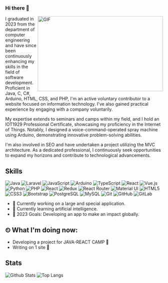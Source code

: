 ### Hi there 👋

<img align="right" alt="GIF" src="https://github.com/abhisheknaiidu/abhisheknaiidu/blob/master/code.gif?raw=true" width="400" height="240" />

I graduated in 2023 from the department of computer engineering and have since been continuously enhancing my skills in the field of software development. Proficient in Java, C, C#, Arduino, HTML, CSS, and PHP, I'm an active voluntary contributor to a website focused on information technology. I've also gained practical experience by engaging with a company voluntarily.

My expertise extends to seminars and camps within my field, and I hold an IOT1929 Professional Certificate, showcasing my proficiency in the Internet of Things. Notably, I designed a voice-command-operated spray machine using Arduino, demonstrating innovative problem-solving abilities.

I'm also involved in SEO and have undertaken a project utilizing the MVC architecture. As a dedicated professional, I continuously seek opportunities to expand my horizons and contribute to technological advancements.

## Skills

![Java](https://img.shields.io/badge/Java-orange?style=flat-square&logo=java)
![Laravel](https://img.shields.io/badge/Laravel-red?style=flat-square&logo=laravel)
![JavaScript](https://img.shields.io/badge/-JavaScript-black?style=flat-square&logo=javascript)
![Arduino](https://img.shields.io/badge/Arduino-00979D?style=flat-square&logo=arduino&logoColor=white)
![TypeScript](https://img.shields.io/badge/TypeScript-3178C6?style=flat-square&logo=typescript&logoColor=white)
![React](https://img.shields.io/badge/-React-black?style=flat-square&logo=react)
![Vue.js](https://img.shields.io/badge/-Vuejs-black?style=flat-square&logo=Vue.js)
![Python](https://img.shields.io/badge/-Python-black?style=flat-square&logo=Python)
![PHP](https://img.shields.io/badge/-Php-black?style=flat-square&logo=Php)
![React](https://img.shields.io/badge/React-20232A?style=flat-square&logo=react&logoColor=61DAFB)
![Redux](https://img.shields.io/badge/Redux-593D88?style=flat-square&logo=redux&logoColor=white)
![React Router](https://img.shields.io/badge/React_Router-CA4245?style=flat-square&logo=react-router&logoColor=white)
![Material UI](https://img.shields.io/badge/Material_UI-0081CB?style=flat-square&logo=mui&logoColor=white)
![HTML5](https://img.shields.io/badge/-HTML5-E34F26?style=flat-square&logo=html5&logoColor=white)
![CSS3](https://img.shields.io/badge/-CSS3-1572B6?style=flat-square&logo=css3)
![Bootstrap](https://img.shields.io/badge/-Bootstrap-563D7C?style=flat-square&logo=bootstrap)
![PostgreSQL](https://img.shields.io/badge/-PostgreSQL-336791?style=flat-square&logo=postgresql)
![MySQL](https://img.shields.io/badge/-MySQL-black?style=flat-square&logo=mysql)
![Git](https://img.shields.io/badge/-Git-black?style=flat-square&logo=git)
![GitHub](https://img.shields.io/badge/-GitHub-181717?style=flat-square&logo=github)
![GitLab](https://img.shields.io/badge/-GitLab-FCA121?style=flat-square&logo=gitlab)

- 🔭 Currently working on a large and special application.
- 🌱 Currently learning artificial intelligence.
- 🥅 2023 Goals: Developing an app to make an impact globally.

## ⏲ What I'm doing now:
- Developing a project for JAVA-REACT CAMP 🚀
- Writing on 1 site 📃

## Stats

![Github Stats](https://github-readme-stats.vercel.app/api?username=hatice-nur-kaya&count_private=true&show_icons=true&include_all_commits=true&theme=prussian)
![Top Langs](https://github-readme-stats.vercel.app/api/top-langs/?username=hatice-nur-kaya&hide=TeX&layout=compact&theme=prussian)

